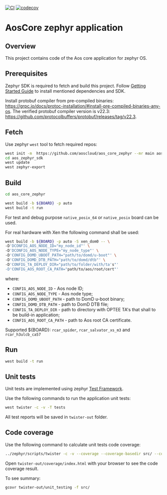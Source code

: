 [![CI](https://github.com/aoscloud/aos_core_zephyr/workflows/Build/badge.svg)](https://github.com/aoscloud/aos_core_zephyr/actions?query=workflow%3ABuild)
[![codecov](https://codecov.io/gh/aoscloud/aos_core_zephyr/branch/main/graph/badge.svg?token=ObQrD8aaAC)](https://codecov.io/gh/aoscloud/aos_core_zephyr)

# AosCore zephyr application

## Overview

This project contains code of the Aos core application for zephyr OS.

## Prerequisites

Zephyr SDK is required to fetch and build this project. Follow
[Getting Started Guide](https://docs.zephyrproject.org/latest/getting_started/index.html) to install mentioned
dependencies and SDK.

Install protobuf compiler from pre-compiled binaries: <https://grpc.io/docs/protoc-installation/#install-pre-compiled-binaries-any-os>.
The verified protobuf compiler version is v22.3: <https://github.com/protocolbuffers/protobuf/releases/tag/v22.3>.

## Fetch

Use zephyr `west` tool to fetch required repos:

```sh
west init -m  https://github.com/aoscloud/aos_core_zephyr --mr main aos_zephyr_sdk
cd aos_zephyr_sdk
west update
west zephyr-export
```

## Build

```sh
cd aos_core_zephyr

west build -b ${BOARD} -p auto
west build -t run
```

For test and debug purpose `native_posix_64` or `native_posix` board can be used.

For real hardware with Xen the following command shall be used:

```sh
west build -b ${BOARD} -p auto -S xen_dom0 -- \
-D'DCONFIG_AOS_NODE_ID="my_node_id"' \
-D'DCONFIG_AOS_NODE_TYPE="my_node_type"' \
-D'CONFIG_DOMD_UBOOT_PATH="path/to/domd/u-boot"' \
-D'CONFIG_DOMD_DTB_PATH="path/to/domd/dtb"' \
-D'CONFIG_TA_DEPLOY_DIR="path/to/folder/with/ta's"'
-D'CONFIG_AOS_ROOT_CA_PATH="path/to/aos/root/cert"'
```

where:

* `CONFIG_AOS_NODE_ID` - Aos node ID;
* `CONFIG_AOS_NODE_TYPE` - Aos node type;
* `CONFIG_DOMD_UBOOT_PATH` - path to DomD u-boot binary;
* `CONFIG_DOMD_DTB_PATH` - path to DomD DTB file;
* `CONFIG_TA_DEPLOY_DIR` - path to directory with OPTEE TA's that shall to be build-in application;
* `CONFIG_AOS_ROOT_CA_PATH` - path to Aos root CA certificate.

Supported ${BOARD}: `rcar_spider`, `rcar_salvator_xs_m3` and `rcar_h3ulcb_ca57`

## Run

```sh
west build -t run
```

## Unit tests

Unit tests are implemented using zephyr [Test Framework](https://docs.zephyrproject.org/latest/develop/test/ztest.html).

Use the following commands to run the application unit tests:

```sh
west twister -c -v -T tests
```

All test reports will be saved in `twister-out` folder.

## Code coverage

Use the following command to calculate unit tests code coverage:

```sh
../zephyr/scripts/twister -c -v --coverage --coverage-basedir src/ --coverage-tool gcovr -p unit_testing -T tests
```

Open `twister-out/coverage/index.html` with your browser to see the code coverage result.

To see summary:

```sh
gcovr twister-out/unit_testing -f src/
```
